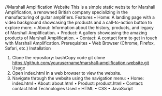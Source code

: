 //Marshall Amplification Website
This is a simple static website for Marshall Amplification, a renowned British company specializing in the manufacturing of guitar amplifiers.
Features
•	Home: A landing page with a video background showcasing the products and a call-to-action button to explore more.
•	About: Information about the history, products, and legacy of Marshall Amplification.
•	Product: A gallery showcasing the amazing products of Marshall Amplification.
•	Contact: A contact form to get in touch with Marshall Amplification.
Prerequisites
•	Web Browser (Chrome, Firefox, Safari, etc.)
Installation
1.	Clone the repository:
bashCopy code
git clone https://github.com/yourusername/marshall-amplification-website.git 
Usage
1.	Open index.html in a web browser to view the website.
2.	Navigate through the website using the navigation menu:
•	Home: index.html
•	About: about.html
•	Product: product.html
•	Contact: contact.html
Technologies Used
•	HTML
•	CSS
•	JavaScript

